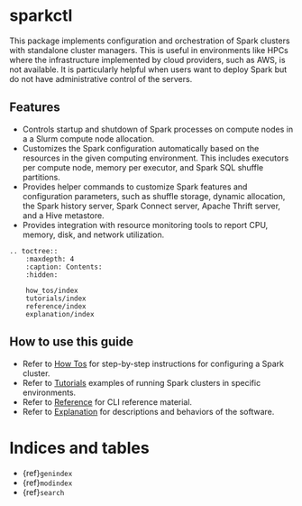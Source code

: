 # sparkctl

This package implements configuration and orchestration of Spark clusters with standalone cluster
managers. This is useful in environments like HPCs where the infrastructure implemented by cloud
providers, such as AWS, is not available. It is particularly helpful when users want to deploy
Spark but do not have administrative control of the servers.

## Features
- Controls startup and shutdown of Spark processes on compute nodes in a a Slurm compute node
  allocation.
- Customizes the Spark configuration automatically based on the resources in the given computing
  environment. This includes executors per compute node, memory per executor, and Spark SQL shuffle
  partitions.
- Provides helper commands to customize Spark features and configuration parameters, such as
  shuffle storage, dynamic allocation, the Spark history server, Spark Connect server, Apache
  Thrift server, and a Hive metastore.
- Provides integration with resource monitoring tools to report CPU, memory, disk, and network
  utilization.

```{eval-rst}
.. toctree::
    :maxdepth: 4
    :caption: Contents:
    :hidden:

    how_tos/index
    tutorials/index
    reference/index
    explanation/index
```

## How to use this guide
- Refer to [How Tos](#how-tos) for step-by-step instructions for configuring a Spark cluster.
- Refer to [Tutorials](#tutorials) examples of running Spark clusters in specific
  environments.
- Refer to [Reference](#reference) for CLI reference material.
- Refer to [Explanation](#explanation) for descriptions and behaviors of the software.

# Indices and tables

- {ref}`genindex`
- {ref}`modindex`
- {ref}`search`
